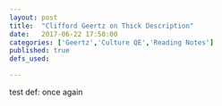 ```yaml
---
layout: post
title:  "Clifford Geertz on Thick Description"
date:   2017-06-22 17:50:00
categories: ['Geertz','Culture QE','Reading Notes']
published: true
defs_used:

---
```

<def>test def: once again</def>
